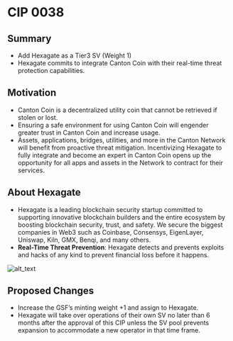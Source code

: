 # CIP 0038

## Summary

- Add Hexagate as a Tier3 SV (Weight 1)
- Hexagate commits to integrate Canton Coin with their real-time threat protection capabilities.

## Motivation

- Canton Coin is a decentralized utility coin that cannot be retrieved if stolen or lost.
- Ensuring a safe environment for using Canton Coin will engender greater trust in Canton Coin and increase usage.
- Assets, applications, bridges, utilities, and more in the Canton Network will benefit from proactive threat mitigation. Incentivizing Hexagate to fully integrate and become an expert in Canton Coin opens up the opportunity for all apps and assets in the Network to contract for their services.

## About Hexagate

- Hexagate is a leading blockchain security startup committed to supporting innovative blockchain builders and the entire ecosystem by boosting blockchain security, trust, and safety. We secure the biggest companies in Web3 such as Coinbase, Consensys, EigenLayer, Uniswap, Kiln, GMX, Benqi, and many others.
- **Real-Time Threat Prevention**: Hexagate detects and prevents exploits and hacks of any kind to prevent financial loss before it happens.

![alt_text](/images/cip-0038.png "cip-0038")

## Proposed Changes

- Increase the GSF’s minting weight +1 and assign to Hexagate.
- Hexagate will take over operations of their own SV no later than 6 months after the approval of this CIP unless the SV pool prevents expansion to accommodate a new operator in that time frame.
